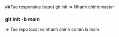 ##Tao responsive (repo)
git init
=> Nhanh chinh:master

### git init -b main

=> Tao repo local vs nhanh chinh co ten la main
